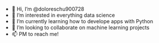 - 👋 Hi, I’m @doloreschu900728
- 👀 I’m interested in everything data science
- 🌱 I’m currently learning how to develope apps with Python
- 💞️ I’m looking to collaborate on machine learning projects
- 📫 PM to reach me!

<!---
doloreschu900728/doloreschu900728 is a ✨ special ✨ repository because its `README.md` (this file) appears on your GitHub profile.
You can click the Preview link to take a look at your changes.
--->
